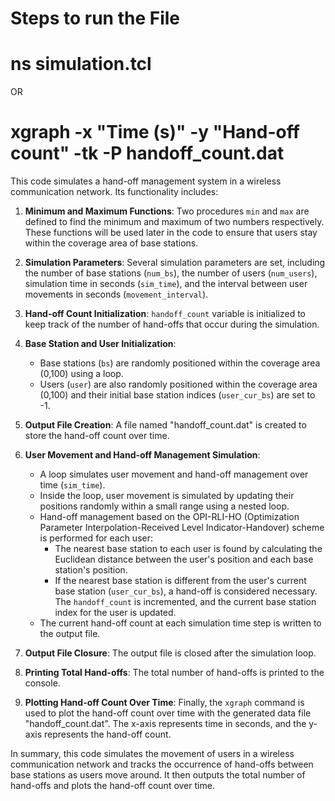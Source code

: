 # Steps to run the File

# ns simulation.tcl

OR

# xgraph -x "Time (s)" -y "Hand-off count" -tk -P handoff_count.dat

This code simulates a hand-off management system in a wireless communication network. Its functionality includes:

1. **Minimum and Maximum Functions**: Two procedures `min` and `max` are defined to find the minimum and maximum of two numbers respectively. These functions will be used later in the code to ensure that users stay within the coverage area of base stations.

2. **Simulation Parameters**: Several simulation parameters are set, including the number of base stations (`num_bs`), the number of users (`num_users`), simulation time in seconds (`sim_time`), and the interval between user movements in seconds (`movement_interval`).

3. **Hand-off Count Initialization**: `handoff_count` variable is initialized to keep track of the number of hand-offs that occur during the simulation.

4. **Base Station and User Initialization**:
   - Base stations (`bs`) are randomly positioned within the coverage area (0,100) using a loop.
   - Users (`user`) are also randomly positioned within the coverage area (0,100) and their initial base station indices (`user_cur_bs`) are set to -1.

5. **Output File Creation**: A file named "handoff_count.dat" is created to store the hand-off count over time.

6. **User Movement and Hand-off Management Simulation**:
   - A loop simulates user movement and hand-off management over time (`sim_time`).
   - Inside the loop, user movement is simulated by updating their positions randomly within a small range using a nested loop.
   - Hand-off management based on the OPI-RLI-HO (Optimization Parameter Interpolation-Received Level Indicator-Handover) scheme is performed for each user:
     - The nearest base station to each user is found by calculating the Euclidean distance between the user's position and each base station's position.
     - If the nearest base station is different from the user's current base station (`user_cur_bs`), a hand-off is considered necessary. The `handoff_count` is incremented, and the current base station index for the user is updated.
   - The current hand-off count at each simulation time step is written to the output file.

7. **Output File Closure**: The output file is closed after the simulation loop.

8. **Printing Total Hand-offs**: The total number of hand-offs is printed to the console.

9. **Plotting Hand-off Count Over Time**: Finally, the `xgraph` command is used to plot the hand-off count over time with the generated data file "handoff_count.dat". The x-axis represents time in seconds, and the y-axis represents the hand-off count.

In summary, this code simulates the movement of users in a wireless communication network and tracks the occurrence of hand-offs between base stations as users move around. It then outputs the total number of hand-offs and plots the hand-off count over time.
